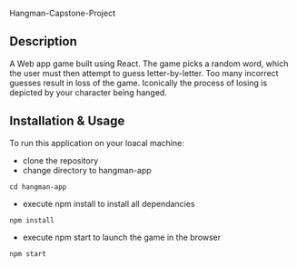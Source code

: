 Hangman-Capstone-Project

## Description
A Web app game built using React. The game picks a random
word, which the user must then attempt to guess letter-by-letter. Too many
incorrect guesses result in loss of the game. Iconically the process of losing is
depicted by your character being hanged.

## Installation & Usage
To run this application on your loacal machine:
- clone the repository 
- change directory to hangman-app

```
cd hangman-app

```

- execute npm install to install all dependancies

```
npm install

```

- execute npm start to launch the game in the browser

```
npm start

```